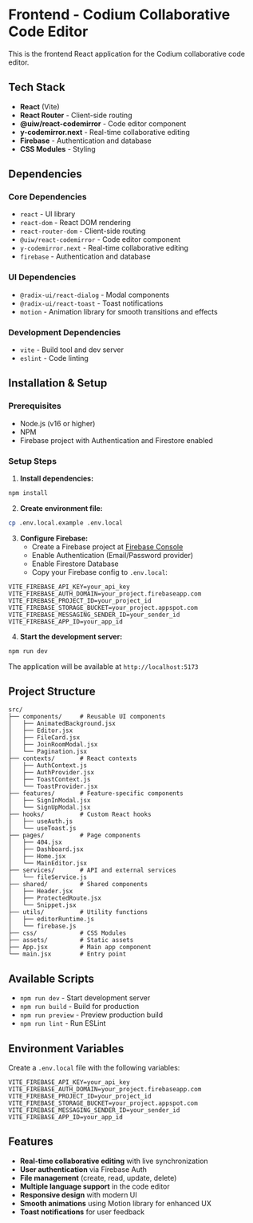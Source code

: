 # Frontend - Codium Collaborative Code Editor

This is the frontend React application for the Codium collaborative code editor.

## Tech Stack

- **React** (Vite)
- **React Router** - Client-side routing
- **@uiw/react-codemirror** - Code editor component
- **y-codemirror.next** - Real-time collaborative editing
- **Firebase** - Authentication and database
- **CSS Modules** - Styling

## Dependencies

### Core Dependencies
- `react` - UI library
- `react-dom` - React DOM rendering
- `react-router-dom` - Client-side routing
- `@uiw/react-codemirror` - Code editor component
- `y-codemirror.next` - Real-time collaborative editing
- `firebase` - Authentication and database

### UI Dependencies
- `@radix-ui/react-dialog` - Modal components
- `@radix-ui/react-toast` - Toast notifications
- `motion` - Animation library for smooth transitions and effects

### Development Dependencies
- `vite` - Build tool and dev server
- `eslint` - Code linting

## Installation & Setup

### Prerequisites
- Node.js (v16 or higher)
- NPM
- Firebase project with Authentication and Firestore enabled

### Setup Steps

1. **Install dependencies:**
```bash
npm install
```

2. **Create environment file:**
```bash
cp .env.local.example .env.local
```

3. **Configure Firebase:**
   - Create a Firebase project at [Firebase Console](https://console.firebase.google.com/)
   - Enable Authentication (Email/Password provider)
   - Enable Firestore Database
   - Copy your Firebase config to `.env.local`:
```env
VITE_FIREBASE_API_KEY=your_api_key
VITE_FIREBASE_AUTH_DOMAIN=your_project.firebaseapp.com
VITE_FIREBASE_PROJECT_ID=your_project_id
VITE_FIREBASE_STORAGE_BUCKET=your_project.appspot.com
VITE_FIREBASE_MESSAGING_SENDER_ID=your_sender_id
VITE_FIREBASE_APP_ID=your_app_id
```

4. **Start the development server:**
```bash
npm run dev
```

The application will be available at `http://localhost:5173`

## Project Structure

```
src/
├── components/     # Reusable UI components
│   ├── AnimatedBackground.jsx
│   ├── Editor.jsx
│   ├── FileCard.jsx
│   ├── JoinRoomModal.jsx
│   └── Pagination.jsx
├── contexts/       # React contexts
│   ├── AuthContext.js
│   ├── AuthProvider.jsx
│   ├── ToastContext.js
│   └── ToastProvider.jsx
├── features/       # Feature-specific components
│   ├── SignInModal.jsx
│   └── SignUpModal.jsx
├── hooks/          # Custom React hooks
│   ├── useAuth.js
│   └── useToast.js
├── pages/          # Page components
│   ├── 404.jsx
│   ├── Dashboard.jsx
│   ├── Home.jsx
│   └── MainEditor.jsx
├── services/       # API and external services
│   └── fileService.js
├── shared/         # Shared components
│   ├── Header.jsx
│   ├── ProtectedRoute.jsx
│   └── Snippet.jsx
├── utils/          # Utility functions
│   ├── editorRuntime.js
│   └── firebase.js
├── css/            # CSS Modules
├── assets/         # Static assets
├── App.jsx         # Main app component
└── main.jsx        # Entry point
```

## Available Scripts

- `npm run dev` - Start development server
- `npm run build` - Build for production
- `npm run preview` - Preview production build
- `npm run lint` - Run ESLint

## Environment Variables

Create a `.env.local` file with the following variables:

```env
VITE_FIREBASE_API_KEY=your_api_key
VITE_FIREBASE_AUTH_DOMAIN=your_project.firebaseapp.com
VITE_FIREBASE_PROJECT_ID=your_project_id
VITE_FIREBASE_STORAGE_BUCKET=your_project.appspot.com
VITE_FIREBASE_MESSAGING_SENDER_ID=your_sender_id
VITE_FIREBASE_APP_ID=your_app_id
```

## Features

- **Real-time collaborative editing** with live synchronization
- **User authentication** via Firebase Auth
- **File management** (create, read, update, delete)
- **Multiple language support** in the code editor
- **Responsive design** with modern UI
- **Smooth animations** using Motion library for enhanced UX
- **Toast notifications** for user feedback